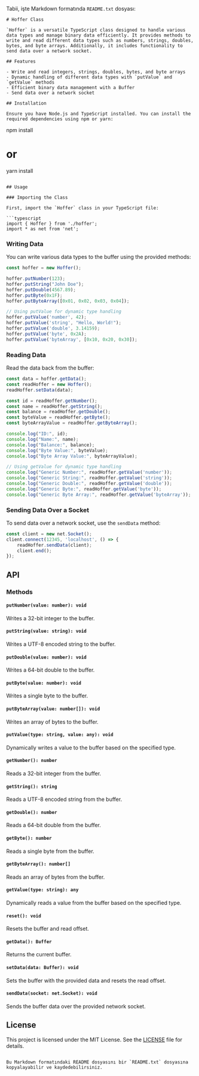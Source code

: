 Tabii, işte Markdown formatında `README.txt` dosyası:

```
# Hoffer Class

`Hoffer` is a versatile TypeScript class designed to handle various data types and manage binary data efficiently. It provides methods to write and read different data types such as numbers, strings, doubles, bytes, and byte arrays. Additionally, it includes functionality to send data over a network socket.

## Features

- Write and read integers, strings, doubles, bytes, and byte arrays
- Dynamic handling of different data types with `putValue` and `getValue` methods
- Efficient binary data management with a Buffer
- Send data over a network socket

## Installation

Ensure you have Node.js and TypeScript installed. You can install the required dependencies using npm or yarn:

```
npm install
# or
yarn install
```

## Usage

### Importing the Class

First, import the `Hoffer` class in your TypeScript file:

```typescript
import { Hoffer } from './hoffer';
import * as net from 'net';
```

### Writing Data

You can write various data types to the buffer using the provided methods:

```typescript
const hoffer = new Hoffer();

hoffer.putNumber(123);
hoffer.putString("John Doe");
hoffer.putDouble(4567.89);
hoffer.putByte(0x1F);
hoffer.putByteArray([0x01, 0x02, 0x03, 0x04]);

// Using putValue for dynamic type handling
hoffer.putValue('number', 42);
hoffer.putValue('string', "Hello, World!");
hoffer.putValue('double', 3.14159);
hoffer.putValue('byte', 0x2A);
hoffer.putValue('byteArray', [0x10, 0x20, 0x30]);
```

### Reading Data

Read the data back from the buffer:

```typescript
const data = hoffer.getData();
const readHoffer = new Hoffer();
readHoffer.setData(data);

const id = readHoffer.getNumber();
const name = readHoffer.getString();
const balance = readHoffer.getDouble();
const byteValue = readHoffer.getByte();
const byteArrayValue = readHoffer.getByteArray();

console.log("ID:", id);
console.log("Name:", name);
console.log("Balance:", balance);
console.log("Byte Value:", byteValue);
console.log("Byte Array Value:", byteArrayValue);

// Using getValue for dynamic type handling
console.log("Generic Number:", readHoffer.getValue('number'));
console.log("Generic String:", readHoffer.getValue('string'));
console.log("Generic Double:", readHoffer.getValue('double'));
console.log("Generic Byte:", readHoffer.getValue('byte'));
console.log("Generic Byte Array:", readHoffer.getValue('byteArray'));
```

### Sending Data Over a Socket

To send data over a network socket, use the `sendData` method:

```typescript
const client = new net.Socket();
client.connect(12345, 'localhost', () => {
    readHoffer.sendData(client);
    client.end();
});
```

## API

### Methods

#### `putNumber(value: number): void`
Writes a 32-bit integer to the buffer.

#### `putString(value: string): void`
Writes a UTF-8 encoded string to the buffer.

#### `putDouble(value: number): void`
Writes a 64-bit double to the buffer.

#### `putByte(value: number): void`
Writes a single byte to the buffer.

#### `putByteArray(value: number[]): void`
Writes an array of bytes to the buffer.

#### `putValue(type: string, value: any): void`
Dynamically writes a value to the buffer based on the specified type.

#### `getNumber(): number`
Reads a 32-bit integer from the buffer.

#### `getString(): string`
Reads a UTF-8 encoded string from the buffer.

#### `getDouble(): number`
Reads a 64-bit double from the buffer.

#### `getByte(): number`
Reads a single byte from the buffer.

#### `getByteArray(): number[]`
Reads an array of bytes from the buffer.

#### `getValue(type: string): any`
Dynamically reads a value from the buffer based on the specified type.

#### `reset(): void`
Resets the buffer and read offset.

#### `getData(): Buffer`
Returns the current buffer.

#### `setData(data: Buffer): void`
Sets the buffer with the provided data and resets the read offset.

#### `sendData(socket: net.Socket): void`
Sends the buffer data over the provided network socket.

## License

This project is licensed under the MIT License. See the [LICENSE](LICENSE) file for details.
```

Bu Markdown formatındaki README dosyasını bir `README.txt` dosyasına kopyalayabilir ve kaydedebilirsiniz.